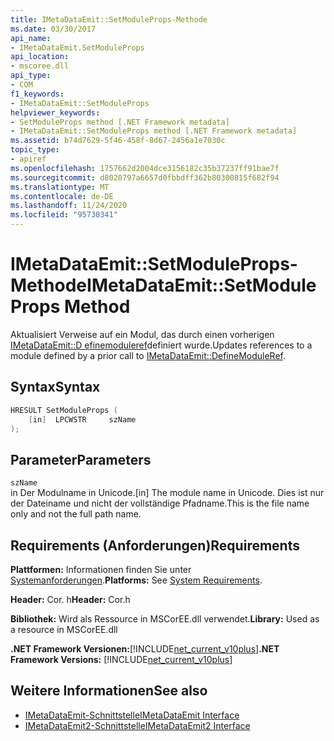 ```yaml
---
title: IMetaDataEmit::SetModuleProps-Methode
ms.date: 03/30/2017
api_name:
- IMetaDataEmit.SetModuleProps
api_location:
- mscoree.dll
api_type:
- COM
f1_keywords:
- IMetaDataEmit::SetModuleProps
helpviewer_keywords:
- SetModuleProps method [.NET Framework metadata]
- IMetaDataEmit::SetModuleProps method [.NET Framework metadata]
ms.assetid: b74d7629-5f46-458f-8d67-2456a1e7030c
topic_type:
- apiref
ms.openlocfilehash: 1757662d2004dce3156182c35b37237ff91bae7f
ms.sourcegitcommit: d8020797a6657d0fbbdff362b80300815f682f94
ms.translationtype: MT
ms.contentlocale: de-DE
ms.lasthandoff: 11/24/2020
ms.locfileid: "95730341"
---
```

# <a name="imetadataemitsetmoduleprops-method"></a><span data-ttu-id="68b2a-102">IMetaDataEmit::SetModuleProps-Methode</span><span class="sxs-lookup"><span data-stu-id="68b2a-102">IMetaDataEmit::SetModuleProps Method</span></span>

<span data-ttu-id="68b2a-103">Aktualisiert Verweise auf ein Modul, das durch einen vorherigen [IMetaDataEmit::D efinemoduleref](imetadataemit-definemoduleref-method.md)definiert wurde.</span><span class="sxs-lookup"><span data-stu-id="68b2a-103">Updates references to a module defined by a prior call to [IMetaDataEmit::DefineModuleRef](imetadataemit-definemoduleref-method.md).</span></span>  
  
## <a name="syntax"></a><span data-ttu-id="68b2a-104">Syntax</span><span class="sxs-lookup"><span data-stu-id="68b2a-104">Syntax</span></span>  
  
```cpp  
HRESULT SetModuleProps (
    [in]  LPCWSTR     szName  
);  
```  
  
## <a name="parameters"></a><span data-ttu-id="68b2a-105">Parameter</span><span class="sxs-lookup"><span data-stu-id="68b2a-105">Parameters</span></span>  

 `szName`  
 <span data-ttu-id="68b2a-106">in Der Modulname in Unicode.</span><span class="sxs-lookup"><span data-stu-id="68b2a-106">[in] The module name in Unicode.</span></span> <span data-ttu-id="68b2a-107">Dies ist nur der Dateiname und nicht der vollständige Pfadname.</span><span class="sxs-lookup"><span data-stu-id="68b2a-107">This is the file name only and not the full path name.</span></span>  
  
## <a name="requirements"></a><span data-ttu-id="68b2a-108">Requirements (Anforderungen)</span><span class="sxs-lookup"><span data-stu-id="68b2a-108">Requirements</span></span>  

 <span data-ttu-id="68b2a-109">**Plattformen:** Informationen finden Sie unter [Systemanforderungen](../../get-started/system-requirements.md).</span><span class="sxs-lookup"><span data-stu-id="68b2a-109">**Platforms:** See [System Requirements](../../get-started/system-requirements.md).</span></span>  
  
 <span data-ttu-id="68b2a-110">**Header:** Cor. h</span><span class="sxs-lookup"><span data-stu-id="68b2a-110">**Header:** Cor.h</span></span>  
  
 <span data-ttu-id="68b2a-111">**Bibliothek:** Wird als Ressource in MSCorEE.dll verwendet.</span><span class="sxs-lookup"><span data-stu-id="68b2a-111">**Library:** Used as a resource in MSCorEE.dll</span></span>  
  
 <span data-ttu-id="68b2a-112">**.NET Framework Versionen:**[!INCLUDE[net_current_v10plus](../../../../includes/net-current-v10plus-md.md)]</span><span class="sxs-lookup"><span data-stu-id="68b2a-112">**.NET Framework Versions:** [!INCLUDE[net_current_v10plus](../../../../includes/net-current-v10plus-md.md)]</span></span>  
  
## <a name="see-also"></a><span data-ttu-id="68b2a-113">Weitere Informationen</span><span class="sxs-lookup"><span data-stu-id="68b2a-113">See also</span></span>

- [<span data-ttu-id="68b2a-114">IMetaDataEmit-Schnittstelle</span><span class="sxs-lookup"><span data-stu-id="68b2a-114">IMetaDataEmit Interface</span></span>](imetadataemit-interface.md)
- [<span data-ttu-id="68b2a-115">IMetaDataEmit2-Schnittstelle</span><span class="sxs-lookup"><span data-stu-id="68b2a-115">IMetaDataEmit2 Interface</span></span>](imetadataemit2-interface.md)
